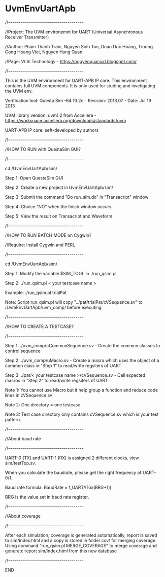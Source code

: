 # UvmEnvUartApb
//--------------------------------------

//Project: The UVM environemnt for UART (Universal Asynchronous Receiver Transmitter)

//Author:  Pham Thanh Tram, Nguyen Sinh Ton, Doan Duc Hoang, Truong Cong Hoang Viet, Nguyen Hung Quan

//Page:    VLSI Technology - https://nguyenquanicd.blogspot.com/

//--------------------------------------

This is the UVM environment for UART-APB IP core. This environment contains full UVM components. It is only used for studing and invetigating the UVM env.

Verification tool: Questa Sim -64 10.2c - Revision: 2013.07 - Date: Jul 19 2013

UVM library version: uvm1.2 from Accellera - https://workspace.accellera.org/downloads/standards/uvm

UART-APB IP core: seft-developed by authors

//--------------------------------------

//HOW TO RUN with QuestaSim GUI?

//--------------------------------------

cd /UvmEnvUartApb/sim/

Step 1: Open QuestaSim GUI

Step 2: Create a new project in UvmEnvUartApb/sim/

Step 3: Submit the command "Do run_sim.do" in "Transacript" window

Step 4: Choice "NO" when the finish window occurs

Step 5: View the result on Transacript and Waveform

//--------------------------------------

//HOW TO RUN BATCH MODE on Cygwin?

//Require: Install Cygwin and PERL

//--------------------------------------

cd /UvmEnvUartApb/sim/

Step 1: Modify the variable $SIM_TOOL in ./run_qsim.pl

Step 2: ./run_qsim.pl < your testcase name >

Example: ./run_qsim.pl trialPat

Note: Script run_qsim.pl will copy "../pat/trialPat/cVSequence.sv" to /UvmEnvUartApb/uvm_comp/ before executing

//--------------------------------------

//HOW TO CREATE A TESTCASE?

//--------------------------------------

Step 1: ./uvm_comp/cCommonSequence.sv - Create the common classes to control sequence

Step 2: ./uvm_comp/uMacro.sv - Create a macro which uses the object of a common class
in "Step 1" to read/write regsiters of UART

Step 3: ./pat/< your testcase name >/cVSequence.sv - Call expected macros in "Step 2" to read/write regsiters of UART

Note 1: You cannot use Macro but it help group a function and reduce code lines in cVSequence.sv

Note 2: One directory = one testcase

Note 3: Test case directory only contains cVSequence.sv which is your test pattern.

//--------------------------------------

//About baud rate

//--------------------------------------

UART-0 (TX) and UART-1 (RX) is assigned 2 different clocks, view sim/testTop.sv.

When you calculate the baudrate, please get the right frequency of UART-0/1.

Baud rate formula: BaudRate = f_UART/(16x(BRG+1))

BRG is the value set in baud rate register.

//--------------------------------------

//About coverage

//--------------------------------------

After each simulation, coverage is generated automatically,
report is saved to sim/index.html 
and a copy is stored in folder cov/ for merging coverage.
Using command "run_qsim.pl MERGE_COVERAGE" 
to merge coverage and generate report sim/index.html from this new database

//--------------------------------------

END
  
